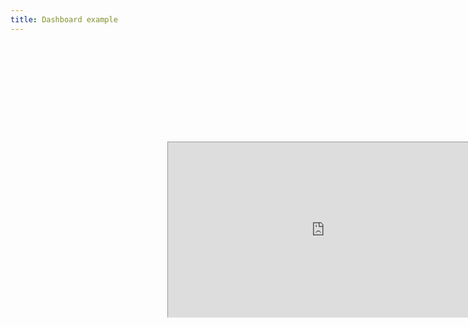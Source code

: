 ```yaml
---
title: Dashboard example
---
```


<br/>

<iframe width="1000" height="560" src="https://reproducible.shinyapps.io/richard_example/?_ga=2.44848932.1898567428.1620941224-355753582.1620610208" 
        style="
        -ms-transform: scale(0.5); /* IE 9 */
        -webkit-transform: scale(0.5); /* Safari and Chrome */
        -o-transform: scale(0.5); /* Opera */
        -moz-transform: scale(0.5);">
It looks like your browser doesn't support iframes.
</iframe>


